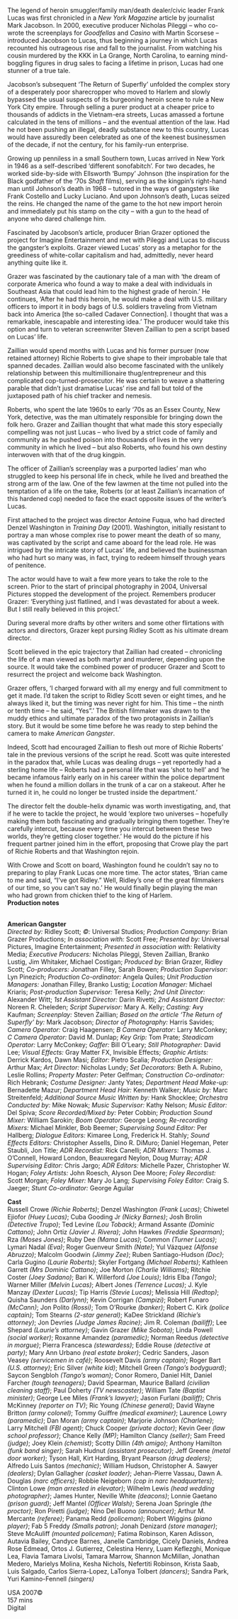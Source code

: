 
The legend of heroin smuggler/family man/death dealer/civic leader Frank Lucas was first chronicled in a _New York Magazine_ article by journalist Mark Jacobson. In 2000, executive producer Nicholas Pileggi – who co-wrote the screenplays for _Goodfellas_ and _Casino_ with Martin Scorsese – introduced Jacobson to Lucas, thus beginning a journey in which Lucas recounted his outrageous rise and fall to the journalist. From watching his cousin murdered by the KKK in La Grange, North Carolina, to earning mind-boggling figures in drug sales to facing a lifetime in prison, Lucas had one stunner of a true tale.

Jacobson’s subsequent ‘The Return of Superfly’ unfolded the complex story of a desperately poor sharecropper who moved to Harlem and slowly bypassed the usual suspects of its burgeoning heroin scene to rule a New York City empire. Through selling a purer product at a cheaper price to thousands of addicts in the Vietnam-era streets, Lucas amassed a fortune calculated in the tens of millions – and the eventual attention of the law. Had he not been pushing an illegal, deadly substance new to this country, Lucas would have assuredly been celebrated as one of the keenest businessmen of the decade, if not the century, for his family-run enterprise.

Growing up penniless in a small Southern town, Lucas arrived in New York in 1946 as a self-described ‘different sonofabitch’. For two decades, he worked side-by-side with Ellsworth ‘Bumpy’ Johnson (the inspiration for the Black godfather of the ‘70s _Shaft_ films), serving as the kingpin’s right-hand man until Johnson’s death in 1968 – tutored in the ways of gangsters like Frank Costello and Lucky Luciano. And upon Johnson’s death, Lucas seized the reins. He changed the name of the game to the hot new import heroin and immediately put his stamp on the city – with a gun to the head of anyone who dared challenge him.

Fascinated by Jacobson’s article, producer Brian Grazer optioned the project for Imagine Entertainment and met with Pileggi and Lucas to discuss the gangster’s exploits. Grazer viewed Lucas’ story as a metaphor for the greediness of white-collar capitalism and had, admittedly, never heard anything quite like it.

Grazer was fascinated by the cautionary tale of a man with ‘the dream of corporate America who found a way to make a deal with individuals in Southeast Asia that could lead him to the highest grade of heroin.’ He continues, ‘After he had this heroin, he would make a deal with U.S. military officers to import it in body bags of U.S. soldiers traveling from Vietnam back into America [the so-called Cadaver Connection]. I thought that was a remarkable, inescapable and interesting idea.’ The producer would take this option and turn to veteran screenwriter Steven Zaillian to pen a script based on Lucas’ life.

Zaillian would spend months with Lucas and his former pursuer (now retained attorney) Richie Roberts to give shape to their improbable tale that spanned decades. Zaillian would also become fascinated with the unlikely relationship between this multimillionaire thug/entrepreneur and this complicated cop-turned-prosecutor. He was certain to weave a shattering parable that didn’t just dramatise Lucas’ rise and fall but told of the juxtaposed path of his chief tracker and nemesis.

Roberts, who spent the late 1960s to early ‘70s as an Essex County, New York, detective, was the man ultimately responsible for bringing down the folk hero. Grazer and Zaillian thought that what made this story especially compelling was not just Lucas – who lived by a strict code of family and community as he pushed poison into thousands of lives in the very community in which he lived – but also Roberts, who found his own destiny interwoven with that of the drug kingpin.

The officer of Zaillian’s screenplay was a purported ladies’ man who struggled to keep his personal life in check, while he lived and breathed the strong arm of the law. One of the few lawmen at the time not pulled into the temptation of a life on the take, Roberts (or at least Zaillian’s incarnation of this hardened cop) needed to face the exact opposite issues of the writer’s Lucas.

First attached to the project was director Antoine Fuqua, who had directed Denzel Washington in _Training Day_ (2001). Washington, initially resistant to portray a man whose complex rise to power meant the death of so many, was captivated by the script and came aboard for the lead role. He was intrigued by the intricate story of Lucas’ life, and believed the businessman who had hurt so many was, in fact, trying to redeem himself through years of penitence.

The actor would have to wait a few more years to take the role to the screen. Prior to the start of principal photography in 2004, Universal Pictures stopped the development of the project. Remembers producer Grazer: ‘Everything just flatlined, and I was devastated for about a week. But I still really believed in this project.’

During several more drafts by other writers and some other flirtations with actors and directors, Grazer kept pursing Ridley Scott as his ultimate dream director.

Scott believed in the epic trajectory that Zaillian had created – chronicling the life of a man viewed as both martyr and murderer, depending upon the source. It would take the combined power of producer Grazer and Scott to resurrect the project and welcome back Washington.

Grazer offers, ‘I charged forward with all my energy and full commitment to get it made. I’d taken the script to Ridley Scott seven or eight times, and he always liked it, but the timing was never right for him. This time – the ninth or tenth time – he said, “Yes”.’ The British filmmaker was drawn to the muddy ethics and ultimate paradox of the two protagonists in Zaillian’s story. But it would be some time before he was ready to step behind the camera to make _American Gangster_.

Indeed, Scott had encouraged Zaillian to flesh out more of Richie Roberts’ tale in the previous versions of the script he read. Scott was quite interested in the paradox that, while Lucas was dealing drugs – yet reportedly had a sterling home life –  Roberts had a personal life that was ‘shot to hell’ and ‘he became infamous fairly early on in his career within the police department when he found a million dollars in the trunk of a car on a stakeout. After he turned it in, he could no longer be trusted inside the department.’

The director felt the double-helix dynamic was worth investigating, and, that if he were to tackle the project, he would ‘explore two universes – hopefully making them both fascinating and gradually bringing them together. They’re carefully intercut, because every time you intercut between these two worlds, they’re getting closer together.’ He would do the picture if his frequent partner joined him in the effort, proposing that Crowe play the part of Richie Roberts and that Washington rejoin.

With Crowe and Scott on board, Washington found he couldn’t say no to preparing to play Frank Lucas one more time. The actor states, ‘Brian came to me and said, “I’ve got Ridley.” Well, Ridley’s one of the great filmmakers of our time, so you can’t say no.’ He would finally begin playing the man who had grown from chicken thief to the king of Harlem.  
**Production notes**
<br><br>

**American Gangster**  
_Directed by:_ Ridley Scott; _©:_ Universal Studios; _Production Company:_ Brian Grazer Productions; _In association with:_ Scott Free; _Presented by:_ Universal Pictures, Imagine Entertainment; _Presented in association with:_ Relativity Media; _Executive Producers:_ Nicholas Pileggi, Steven Zaillian, Branko Lustig, Jim Whitaker, Michael Costigan; _Produced by:_ Brian Grazer, Ridley Scott; _Co-producers:_ Jonathan Filley, Sarah Bowen; _Production Supervisor:_ Lyn Pinezich; _Production Co-ordinator:_ Angela Quiles; _Unit Production Managers:_ Jonathan Filley, Branko Lustig; _Location Manager:_ Michael Kriaris; _Post-production Supervisor:_ Teresa Kelly; _2nd Unit Director:_ Alexander Witt; _1st Assistant Director:_ Darin Rivetti; _2nd Assistant Director:_ Noreen R. Cheleden; _Script Supervisor:_ Mary A. Kelly; _Casting:_ Avy Kaufman; _Screenplay:_ Steven Zaillian; _Based on the article ‘The Return of Superfly’ by:_ Mark Jacobson; _Director of Photography:_ Harris Savides; _Camera Operator:_ Craig Haagensen; _B Camera Operator:_ Larry McConkey; _C Camera Operator:_ David M. Dunlap; _Key Grip:_ Tom Prate; _Steadicam Operator:_ Larry McConkey; _Gaffer:_ Bill O’Leary; _Still Photographer:_ David Lee; _Visual Effects:_ Gray Matter FX, Invisible Effects; _Graphic Artists:_ Derrick Kardos, Dawn Masi; _Editor:_ Pietro Scalia; _Production Designer:_ Arthur Max; _Art Director:_ Nicholas Lundy; _Set Decorators:_ Beth A. Rubino, Leslie Rollins; _Property Master:_ Peter Gelfman; _Construction Co-ordinator:_ Rich Hebrank; _Costume Designer:_ Janty Yates; _Department Head Make-up:_ Bernadette Mazur; _Department Head Hair:_ Kenneth Walker; _Music by:_ Marc Streitenfeld; _Additional Source Music Written by:_ Hank Shocklee; _Orchestra Conducted by:_ Mike Nowak; _Music Supervisor:_ Kathy Nelson; _Music Editor:_ Del Spiva; _Score Recorded/Mixed by:_ Peter Cobbin; _Production Sound Mixer:_ William Sarokin; _Boom Operator:_ George Leong; _Re-recording Mixers:_ Michael Minkler, Bob Beemer; _Supervising Sound Editor:_ Per Hallberg; _Dialogue Editors:_ Kimaree Long, Frederick H. Stahly; _Sound Effects Editors:_ Christopher Assells, Dino R. DiMuro; Daniel Hegeman, Peter Staubli, Jon Title; _ADR Recordist:_ Rick Canelli; _ADR Mixers:_ Thomas J. O’Connell, Howard London, Beauxregard Neylon, Doug Murray; _ADR Supervising Editor:_ Chris Jargo; _ADR Editors:_ Michelle Pazer, Christopher W. Hogan; _Foley Artists:_ John Roesch, Alyson Dee Moore; _Foley Recordist:_ Scott Morgan; _Foley Mixer:_ Mary Jo Lang; _Supervising Foley Editor:_ Craig S. Jaeger; _Stunt Co-ordinator:_ George Aguilar

**Cast**  
Russell Crowe _(Richie Roberts)_; Denzel Washington _(Frank Lucas)_; Chiwetel Ejiofor _(Huey Lucas)_; Cuba Gooding Jr _(Nicky Barnes)_; Josh Brolin _(Detective Trupo)_; Ted Levine _(Lou Toback)_; Armand Assante _(Dominic Cattano)_; John Ortiz _(Javier J. Rivera)_; John Hawkes _(Freddie Spearman)_; Rza _(Moses Jones)_; Ruby Dee _(Mama Lucas)_; Common _(Turner Lucas)_; Lymari Nadal _(Eva)_; Roger Guenveur Smith _(Nate)_; Yul Vázquez _(Alfonse Abruzzo)_; Malcolm Goodwin _(Jimmy Zee)_; Ruben Santiago-Hudson _(Doc)_; Carla Gugino _(Laurie Roberts)_; Skyler Fortgang _(Michael Roberts)_; Kathleen Garrett _(Mrs Dominic Cattano)_; Joe Morton _(Charlie Williams)_; Ritchie Coster _(Joey Sadano)_; Bari K. Willerford _(Joe Louis)_; Idris Elba _(Tango)_; Warner Miller _(Melvin Lucas)_; Albert Jones _(Terrence Lucas)_; J. Kyle Manzay _(Dexter Lucas)_; Tip Harris _(Stevie Lucas)_; Melissia Hill _(Redtop)_; Quisha Saunders _(Darlynn)_; Kevin Corrigan _(Campizi)_; Robert Funaro _(McCann)_; Jon Polito _(Rossi)_; Tom O’Rourke _(banker)_; Robert C. Kirk _(police captain)_; Tom Stearns _(2-star general)_; KaDee Strickland _(Richie’s attorney)_; Jon Devries _(Judge James Racine)_; Jim R. Coleman _(bailiff)_; Lee Shepard _(Laurie’s attorney)_; Gavin Grazer _(Mike Sobota)_; Linda Powell _(social worker)_; Roxanne Amandez _(paramedic)_; Norman Reedus _(detective in morgue)_; Pierra Francesca _(stewardess)_; Eddie Rouse _(detective at party)_; Mary Ann Urbano _(real estate broker)_; Cedric Sanders, Jason Veasey _(servicemen in café)_; Roosevelt Davis _(army captain)_; Roger Bart _(U.S. attorney)_; Eric Silver _(white kid)_; Mitchell Green _(Tango’s bodyguard)_; Saycon Sengbloh _(Tango’s woman)_; Conor Romero, Daniel Hilt, Daniel Farcher _(tough teenagers)_; David Spearman, Maurice Ballard _(civilian cleaning staff)_; Paul Doherty _(TV newscaster)_; William Tate _(Baptist minister)_; George Lee Miles _(Frank’s lawyer)_; Jason Furlani _(bailiff)_; Chris McKinney _(reporter on TV)_; Ric Young _(Chinese general)_; David Wayne Britton _(army colonel)_; Tommy Guiffre _(medical examiner)_; Laurence Lowry _(paramedic)_; Dan Moran _(army captain)_; Marjorie Johnson _(Charlene)_; Larry Mitchell _(FBI agent)_; Chuck Cooper _(private doctor)_; Kevin Geer _(law school professor)_; Chance Kelly _(MP)_; Hamilton Clancy _(seller)_; Sam Freed _(judge)_; Joey Klein _(chemist)_; Scotty Dillin _(4th amigo)_; Anthony Hamilton _(funk band singer)_; Sarah Hudnut _(assistant prosecutor)_; Jeff Greene _(metal door worker)_; Tyson Hall, Kirt Harding, Bryant Pearson _(drug dealers)_; Alfredo Luis Santos _(mechanic)_; William Hudson, Christopher A. Sawyer _(dealers)_; Dylan Gallagher _(casket loader)_; Jehan-Pierre Vassau, Dawn A. Douglas _(narc officers)_; Robbie Neigeborn _(cop in narc headquarters)_; Clinton Lowe _(man arrested in elevator)_; Wilhelm Lewis _(head wedding photographer)_; James Hunter, Neville White _(deacons)_; Lonnie Gaetano _(prison guard)_; Jeff Mantel _(Officer Walsh)_; Serena Joan Springle _(the proctor)_; Ron Piretti _(judge)_; Nino Del Buono _(announcer)_; Arthur M. Mercante _(referee)_; Panama Redd _(policeman)_; Robert Wiggins _(piano player)_; Fab 5 Freddy _(Smalls patron)_; Jonah Denizard _(store manager)_; Steve McAuliff _(mounted policeman)_; Fatima Robinson, Karen Adisson, Autavia Bailey, Candyce Barnes, Janelle Cambridge, Cicely Daniels, Andrea Rose Edmead, Ortos J. Gutierrez, Celestina Henry, Luam Keflezghi, Monique Lea, Flavia Tamara Livolsi, Tamara Marrow, Shannon McMillan, Jonathan Medero, Marielys Molina, Kesha Nichols, Nefertiti Robinson, Krista Saab, Luis Salgado, Carlos Sierra-Lopez, LaTonya Tolbert _(dancers)_; Sandra Park, Yuri Kamino-Fennell _(singers)_

USA 2007©  
157 mins  
Digital
<br><br>
<!--stackedit_data:
eyJoaXN0b3J5IjpbLTIwNTk4MTYxODFdfQ==
-->